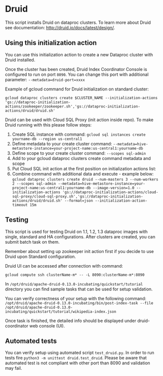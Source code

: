 # Druid

This script installs Druid on dataproc clusters. To learn more about Druid see documentation: http://druid.io/docs/latest/design/.


## Using this initialization action
You can use this initialization action to create a new Dataproc cluster with Druid installed.

Once the cluster has been created, Druid Index Coordinator Console is configured to run on port `8090`. You can change this port with additional parameter:
``
--metadata=druid-port=xxxx
``

Example of gcloud command for Druid initialization on standard cluster:

```
gcloud dataproc clusters create $CLUSTER_NAME --initialization-actions 'gs://dataproc-initialization-actions/zookeeper/zookeeper.sh','gs://dataproc-initialization-actions/druid/druid.sh'
```

Druid can be used with Cloud SQL Proxy (init action inside repo). To make Druid running with this please follow steps:
  1. Create SQL instance with command: 
  ```gcloud sql instances create yourname-db --region us-central1```
  2. Define metadata to your create cluster command: 
  ```--metadata=hive-metastore-instance=your-project-name:us-central1:yourname-db```
  3. Define scope to your create cluster command:
  ```--scopes sql-admin```
  4. Add to your gcloud dataproc clusters create command metadata and scope
  5. Put Cloud SQL init action at the first position on initialization actions list:
  6. Combine command with additional data and execute - example below:
  ```gcloud dataproc clusters create druid --num-masters 3 --num-workers 2 --scopes sql-admin --metadata=hive-metastore-instance=your-project-name:us-central1:yourname-db --image-version=1.0 --initialization-actions 'gs://dataproc-initialization-actions/cloud-sql-proxy/cloud-sql-proxy.sh','gs://dataproc-initialization-actions/druid/druid.sh' --format=json --initialization-action-timeout 15m ```

## Testing

This script is used for testing Druid on 1.1, 1.2, 1.3 dataproc images with single,
standard and HA configurations. After clusters are created, you can submit batch task on them.

Remember about setting up zookeeper init action first if you decide to use Druid upon Standard configuration.

Druid UI can be accessed after connection with command:
```
gcloud compute ssh clusterName-m* -- -L 8090:clusterName-m*:8090
```

In ```/opt/druid/apache-druid-0.13.0-incubating/quickstart/tutorial``` directory you can find sample tasks that can be used for setup validation.

You can verify correctness of your setup with the following command:
```/opt/druid/apache-druid-0.13.0-incubating/bin/post-index-task --file /opt/druid/apache-druid-0.13.0-incubating/quickstart/tutorial/wikipedia-index.json```

Once task is finished, the detailed info should be displayed under druid-coordinator web console (UI). 

## Automated tests

You can verify setup using automated script ```test_druid.py```. In order to run tests fire ```python3 -m unittest druid.test_druid```.
Please be aware that automated test is not compliant with other port than 8090 and validation may fail.
